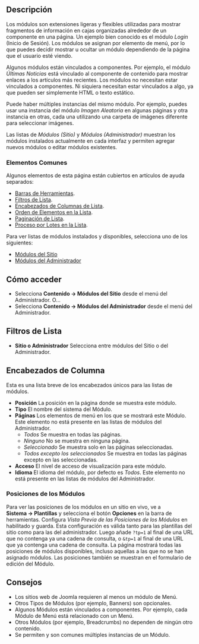 <!-- Filename: Help6.x:Modules / Display title: Módulos -->

## Descripción

Los módulos son extensiones ligeras y flexibles utilizadas para mostrar fragmentos de información en cajas organizadas alrededor de un componente en una página. Un ejemplo bien conocido es el módulo *Login* (Inicio de Sesión). Los módulos se asignan por elemento de menú, por lo que puedes decidir mostrar u ocultar un módulo dependiendo de la página que el usuario esté viendo.

Algunos módulos están vinculados a componentes. Por ejemplo, el módulo *Últimas Noticias* está vinculado al componente de contenido para mostrar enlaces a los artículos más recientes. Los módulos no necesitan estar vinculados a componentes. Ni siquiera necesitan estar vinculados a algo, ya que pueden ser simplemente HTML o texto estático.

Puede haber múltiples instancias del mismo módulo. Por ejemplo, puedes usar una instancia del módulo *Imagen Aleatoria* en algunas páginas y otra instancia en otras, cada una utilizando una carpeta de imágenes diferente para seleccionar imágenes.

Las listas de *Módulos (Sitio)* y *Módulos (Administrador)* muestran los módulos instalados actualmente en cada interfaz y permiten agregar nuevos módulos o editar módulos existentes.

### Elementos Comunes

Algunos elementos de esta página están cubiertos en artículos de ayuda separados:

* [Barras de Herramientas](jdocmanual?article=help/common-elements/toolbars).
* [Filtros de Lista](jdocmanual?article=help/common-elements/list-filters).
* [Encabezados de Columnas de Lista](jdocmanual?article=help/common-elements/list-column-headers).
* [Orden de Elementos en la Lista](jdocmanual?article=help/common-elements/list-ordering).
* [Paginación de Lista](jdocmanual?article=help/common-elements/list-pagination).
* [Proceso por Lotes en la Lista](jdocmanual?article=help/common-elements/list-batch-process).

Para ver listas de módulos instalados y disponibles, selecciona uno de los siguientes:

* [Módulos del Sitio](jdocmanual?article=help/modules-site/site-modules-site)
* [Módulos del Administrador](jdocmanual?article=help/modules-admin/admin-modules-administrator)

## Cómo acceder

- Selecciona **Contenido → Módulos del Sitio** desde el menú del Administrador. O...
- Selecciona **Contenido → Módulos del Administrador** desde el menú del Administrador.

## Filtros de Lista

* **Sitio o Administrador** Selecciona entre módulos del Sitio o del Administrador.

## Encabezados de Columna

Esta es una lista breve de los encabezados únicos para las listas de módulos.

- **Posición** La posición en la página donde se muestra este módulo.
- **Tipo** El nombre del sistema del Módulo.
- **Páginas** Los elementos de menú en los que se mostrará este Módulo. Este elemento no está presente en las listas de módulos del Administrador.
  - *Todos* Se muestra en todas las páginas.
  - *Ninguno* No se muestra en ninguna página.
  - *Seleccionado* Se muestra solo en las páginas seleccionadas.
  - *Todos excepto los seleccionados* Se muestra en todas las páginas excepto en las seleccionadas.
- **Acceso** El nivel de acceso de visualización para este módulo.
- **Idioma** El idioma del módulo, por defecto es *Todos*. Este elemento no está presente en las listas de módulos del Administrador.

### Posiciones de los Módulos

Para ver las posiciones de los módulos en un sitio en vivo, ve a **Sistema → Plantillas** y selecciona el botón **Opciones** en la barra de herramientas. Configura *Vista Previa de las Posiciones de los Módulos* en habilitado y guarda. Esta configuración es válida tanto para las plantillas del sitio como para las del administrador. Luego añade `?tp=1` al final de una URL que no contenga ya una cadena de consulta, o `&tp=1` al final de una URL que ya contenga una cadena de consulta. La página mostrará todas las posiciones de módulos disponibles, incluso aquellas a las que no se han asignado módulos. Las posiciones también se muestran en el formulario de edición del Módulo.

## Consejos

- Los sitios web de Joomla requieren al menos un módulo de Menú.
- Otros Tipos de Módulos (por ejemplo, Banners) son opcionales.
- Algunos Módulos están vinculados a componentes. Por ejemplo, cada Módulo de Menú
  está relacionado con un Menú.
- Otros Módulos (por ejemplo, Breadcrumbs) no dependen de ningún otro contenido.
- Se permiten y son comunes múltiples instancias de un Módulo.

